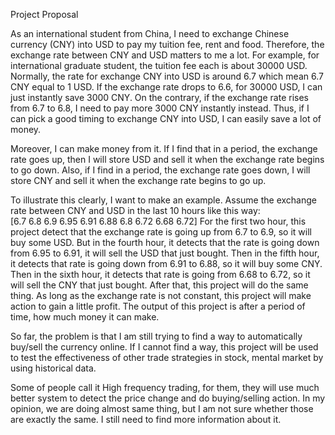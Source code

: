 Project Proposal

As an international student from China, I need to exchange Chinese currency (CNY) into USD to pay my tuition fee, rent and food. Therefore, the exchange rate between CNY and USD matters to me a lot. For example, for international graduate student, the tuition fee each is about 30000 USD. Normally, the rate for exchange CNY into USD is around 6.7 which mean 6.7 CNY equal to 1 USD. If the exchange rate drops to 6.6, for 30000 USD, I can just instantly save 3000 CNY. On the contrary, if the exchange rate rises from 6.7 to 6.8, I need to pay more 3000 CNY instantly instead. Thus, if I can pick a good timing to exchange CNY into USD, I can easily save a lot of money. 

Moreover, I can make money from it. If I find that in a period, the exchange rate goes up, then I will store USD and sell it when the exchange rate begins to go down.  Also, if I find in a period, the exchange rate goes down, I will store CNY and sell it when the exchange rate begins to go up.    

To illustrate this clearly, I want to make an example.
Assume the exchange rate between CNY and USD in the last 10 hours like this way:  
[6.7 6.8 6.9 6.95 6.91 6.88 6.8 6.72 6.68 6.72]
For the first two hour, this project detect that the exchange rate is going up from 6.7 to 6.9, so it will buy some USD. But in the fourth hour, it detects that the rate is going down from 6.95 to 6.91, it will sell the USD that just bought. Then in the fifth hour, it detects that rate is going down from 6.91 to 6.88, so it will buy some CNY. Then in the sixth hour, it detects that rate is going from 6.68 to 6.72, so it will sell the CNY that just bought. After that, this project will do the same thing. As long as the exchange rate is not constant, this project will make action to gain a little profit. The output of this project is after a period of time, how much money it can make.

So far, the problem is that I am still trying to find a way to automatically buy/sell the currency online. If I cannot find a way, this project will be used to test the effectiveness of other trade strategies in stock, mental market by using historical data. 

Some of people call it High frequency trading, for them, they will use much better system to detect the price change and do buying/selling action. In my opinion, we are doing almost same thing, but I am not sure whether those are exactly the same. I still need to find more information about it.
